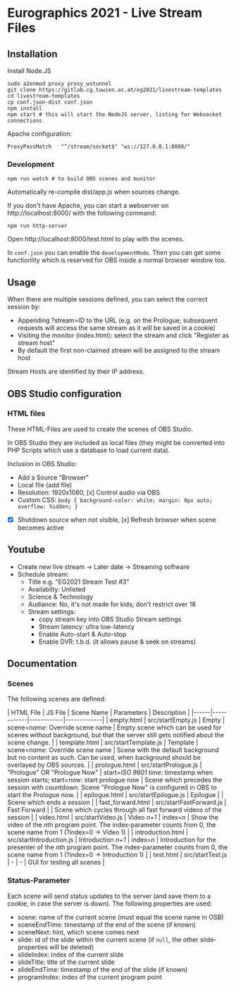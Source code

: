 # Eurographics 2021 - Live Stream Files
## Installation
Install Node.JS

```
sudo a2enmod proxy proxy_wstunnel
git clone https://gitlab.cg.tuwien.ac.at/eg2021/livestream-templates
cd livestream-templates
cp conf.json-dist conf.json
npm install
npm start # this will start the NodeJS server, listing for Websocket connections
```

Apache configuration:
```
ProxyPassMatch   "^/stream/socket$" "ws://127.0.0.1:8080/"
```

### Development
```
npm run watch # to build OBS scenes and monitor
```

Automatically re-compile dist/app.js when sources change.

If you don't have Apache, you can start a webserver on http://localhost:8000/ with the following command:
```
npm run http-server
```

Open http://localhost:8000/test.html to play with the scenes.

In `conf.json` you can enable the `developmentMode`. Then you can get some functionlity which is reserved for OBS inside a normal browser window too.

## Usage
When there are multiple sessions defined, you can select the correct session by:

* Appending ?stream=ID to the URL (e.g. on the Prologue; subsequent requests will access the same stream as it will be saved in a cookie)
* Visiting the monitor (index.html): select the stream and click "Register as stream host"
* By default the first non-claimed stream will be assigned to the stream host

Stream Hosts are identified by their IP address.

## OBS Studio configuration
### HTML files
These HTML-Files are used to create the scenes of OBS Studio.

In OBS Studio they are included as local files (they might be converted into PHP Scripts which use a database to load current data).

Inclusion in OBS Studio:
* Add a Source "Browser"
* Local file (add file)
* Resolution: 1920x1080, [x] Control audio via OBS
* Custom CSS: `body { background-color: white; margin: 0px auto; overflow: hidden; }`
* [x] Shutdown source when not visible, [x] Refresh browser when scene becomes active

## Youtube
* Create new live stream -> Later date -> Streaming software
* Schedule stream:
  * Title e.g. "EG2021 Stream Test #3"
  * Availabilty: Unlisted
  * Science & Technology
  * Audiance: No, it's not made for kids; don't restrict over 18
  * Stream settings:
    * copy stream key into OBS Studio Stream settings
    * Stream latency: ultra low-latency
    * Enable Auto-start & Auto-stop
    * Enable DVR: t.b.d. (it allows pause & seek on streams)

## Documentation
### Scenes
The following scenes are defined:

| HTML File | JS File | Scene Name | Parameters | Description |
|------|------------|------------|-------------|
| empty.html | src/startEmpty.js | Empty | scene=*name*: Override scene name | Empty scene which can be used for scenes without background, but that the server still gets notified about the scene change. |
| template.html | src/startTemplate.js | Template | scene=*name*: Override scene name | Scene with the default background but no content as such. Can be used, when background should be overlayed by OBS sources. |
| prologue.html | src/startPrologue.js | "Prologue" OR "Prologue Now" | start=*ISO 8601 time*: timestamp when session starts; start=now: start prologue now | Scene which precedes the session with countdown. Scene "Prologue Now" is configured in OBS to start the Prologue now. |
| epilogue.html | src/startEpilogue.js | Epilogue | | Scene which ends a session |
| fast_forward.html | src/startFastForward.js | Fast Forward | | Scene which cycles through all fast forward videos of the session |
| video.html | src/startVideo.js | Video *n+1* | index=*n* | Show the video of the *n*th program point. The index-parameter counts from 0, the scene name from 1 (?index=0 -> Video 1) |
| introduction.html | src/startIntroduction.js | Introduction *n+1* | index=*n* | Introduction for the presenter of the *n*th program point. The index-parameter counts from 0, the scene name from 1 (?index=0 -> Introduction 1) |
| test.html | src/startTest.js | - | - | GUI for testing all scenes |

### Status-Parameter
Each scene will send status updates to the server (and save them to a cookie, in case the server is down). The following properties are used:

* scene: name of the current scene (must equal the scene name in OSB)
* sceneEndTime: timestamp of the end of the scene (if known)
* sceneNext: hint, which scene comes next
* slide: id of the slide within the current scene (if `null`, the other slide-properties will be deleted)
* slideIndex: index of the current slide
* slideTitle: title of the current slide
* slideEndTime: timestamp of the end of the slide (if known)
* programIndex: index of the current program point
